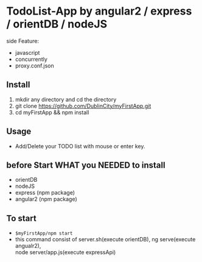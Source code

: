 # TodoList-App by angular2 / express / orientDB / nodeJS

side Feature:
- javascript
- concurrently
- proxy.conf.json

## Install

1. mkdir any directory and cd the directory 
2. git clone https://github.com/DublinCity/myFirstApp.git
2. cd myFirstApp && npm install

## Usage 
- Add/Delete your TODO list with mouse or enter key.

## before Start WHAT you NEEDED to install
- orientDB
- nodeJS
- express (npm package)
- angular2 (npm package)

## To start
- `$myFirstApp/npm start`
- this command consist of server.sh(execute orientDB), ng serve(execute angualr2),   
node server/app.js(execute expressApi)
